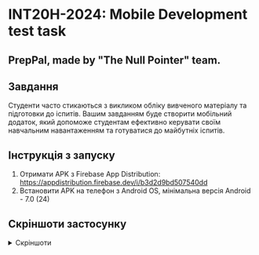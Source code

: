 # INT20H-2024: Mobile Development test task
## **PrepPal**, made by "The Null Pointer" team.

## Завдання

Студенти часто стикаються з викликом обліку вивченого матеріалу та підготовки до іспитів. Вашим
завданням буде створити мобільний додаток, який допоможе студентам ефективно керувати своїм
навчальним навантаженням та готуватися до майбутніх іспитів.

## Інструкція з запуску
1. Отримати APK з Firebase App Distribution: https://appdistribution.firebase.dev/i/b3d2d9bd507540dd
2. Встановити APK на телефон з Android OS, мінімальна версія Android - 7.0 (24)

## Скріншоти застосунку
<details>
  <summary>Скріншоти</summary>

  <img src="readme/scr1.jpg" width="512">
  <img src="readme/scr2.jpg" width="512">
  <img src="readme/scr3.jpg" width="512">
  <img src="readme/scr4.jpg" width="512">
  <img src="readme/scr5.jpg" width="512">

</details>

